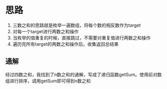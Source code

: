 # 思路

1. 三数之和的思路就是枚举一遍数组，将每个数的相反数作为target
2. 对每一个target进行两数之和操作
3. 当枚举的值重复的时候，直接跳过，不需要对重复值进行两数之和操作
4. 遍历完所有target的两数之和操作后，收集返回总结果

## 通解

经过四数之和，我找到了n数之和的通解，写成了递归函数getSum。使用前对数组进行排序，调用getSum即可得到n数之和
